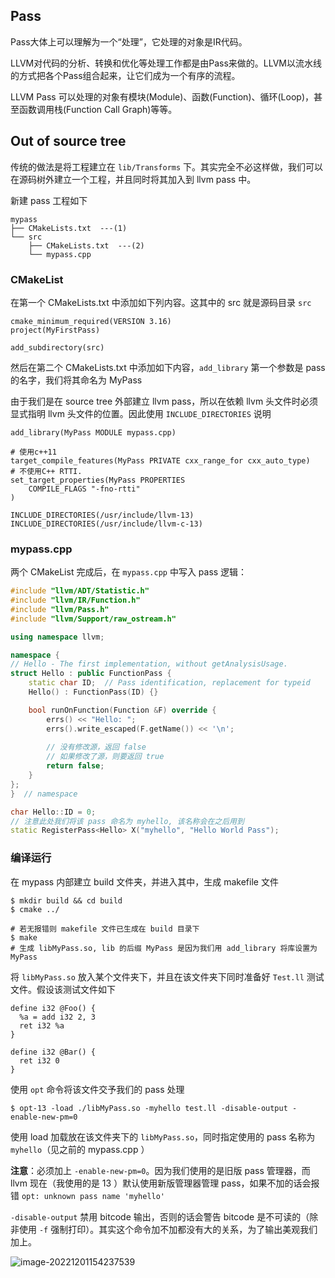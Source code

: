 ## Pass

Pass大体上可以理解为一个“处理”，它处理的对象是IR代码。

LLVM对代码的分析、转换和优化等处理工作都是由Pass来做的。LLVM以流水线的方式把各个Pass组合起来，让它们成为一个有序的流程。

LLVM Pass 可以处理的对象有模块(Module)、函数(Function)、循环(Loop)，甚至函数调用栈(Function Call Graph)等等。



## Out of source tree

传统的做法是将工程建立在 `lib/Transforms` 下。其实完全不必这样做，我们可以在源码树外建立一个工程，并且同时将其加入到 llvm pass 中。

新建 pass 工程如下

```
mypass
├── CMakeLists.txt	---(1)
└── src
    ├── CMakeLists.txt	---(2)
    └── mypass.cpp
```



### CMakeList

在第一个 CMakeLists.txt 中添加如下列内容。这其中的 src 就是源码目录 `src`

```
cmake_minimum_required(VERSION 3.16)
project(MyFirstPass)

add_subdirectory(src)
```



然后在第二个 CMakeLists.txt 中添加如下内容，`add_library` 第一个参数是 pass 的名字，我们将其命名为 MyPass

由于我们是在 source tree 外部建立 llvm pass，所以在依赖 llvm 头文件时必须显式指明 llvm 头文件的位置。因此使用 `INCLUDE_DIRECTORIES` 说明

```
add_library(MyPass MODULE mypass.cpp)

# 使用c++11
target_compile_features(MyPass PRIVATE cxx_range_for cxx_auto_type)
# 不使用C++ RTTI.
set_target_properties(MyPass PROPERTIES
    COMPILE_FLAGS "-fno-rtti"
)

INCLUDE_DIRECTORIES(/usr/include/llvm-13)
INCLUDE_DIRECTORIES(/usr/include/llvm-c-13)
```



### mypass.cpp

两个 CMakeList 完成后，在 `mypass.cpp` 中写入 pass 逻辑：

```cpp
#include "llvm/ADT/Statistic.h"
#include "llvm/IR/Function.h"
#include "llvm/Pass.h"
#include "llvm/Support/raw_ostream.h"

using namespace llvm;

namespace {
// Hello - The first implementation, without getAnalysisUsage.
struct Hello : public FunctionPass {
    static char ID;  // Pass identification, replacement for typeid
    Hello() : FunctionPass(ID) {}

    bool runOnFunction(Function &F) override {
        errs() << "Hello: ";
        errs().write_escaped(F.getName()) << '\n';
        
        // 没有修改源，返回 false
        // 如果修改了源，则要返回 true
        return false;
    }
};
}  // namespace

char Hello::ID = 0;
// 注意此处我们将该 pass 命名为 myhello, 该名称会在之后用到
static RegisterPass<Hello> X("myhello", "Hello World Pass");
```



### 编译运行

在 mypass 内部建立 build 文件夹，并进入其中，生成 makefile 文件

```shell
$ mkdir build && cd build
$ cmake ../

# 若无报错则 makefile 文件已生成在 build 目录下
$ make
# 生成 libMyPass.so, lib 的后缀 MyPass 是因为我们用 add_library 将库设置为 MyPass
```

将 `libMyPass.so` 放入某个文件夹下，并且在该文件夹下同时准备好 `Test.ll` 测试文件。假设该测试文件如下

```
define i32 @Foo() {
  %a = add i32 2, 3
  ret i32 %a
}

define i32 @Bar() {
  ret i32 0
}
```



使用 `opt` 命令将该文件交予我们的 pass 处理

```shell
$ opt-13 -load ./libMyPass.so -myhello test.ll -disable-output -enable-new-pm=0
```

使用 load 加载放在该文件夹下的 `libMyPass.so`，同时指定使用的 pass 名称为 `myhello`（见之前的 mypass.cpp ）

**注意**：必须加上 `-enable-new-pm=0`。因为我们使用的是旧版 pass 管理器，而 llvm 现在（我使用的是 13 ）默认使用新版管理器管理 pass，如果不加的话会报错 `opt: unknown pass name 'myhello'`

`-disable-output` 禁用 bitcode 输出，否则的话会警告 bitcode 是不可读的（除非使用 `-f` 强制打印）。其实这个命令加不加都没有大的关系，为了输出美观我们加上。

![image-20221201154237539](https://src-1259777572.cos.ap-chengdu.myqcloud.com/image-20221201154237539.png)
